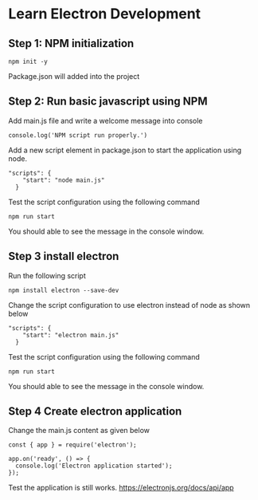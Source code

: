 # Learn Electron Development

## Step 1: NPM initialization

```
npm init -y
```

Package.json will added into the project

## Step 2: Run basic javascript using NPM

Add main.js file and write a welcome message into console

```
console.log('NPM script run properly.')
```

Add a new script element in package.json to start the application using node.

```
"scripts": {
    "start": "node main.js"
  }
```

Test the script configuration using the following command

```
npm run start
```

You should able to see the message in the console window.

## Step 3 install electron

Run the following script

```
npm install electron --save-dev
```

Change the script configuration to use electron instead of node as shown below

```
"scripts": {
    "start": "electron main.js"
  }
```

Test the script configuration using the following command

```
npm run start
```

You should able to see the message in the console window.

## Step 4 Create electron application

Change the main.js content as given below

```
const { app } = require('electron');

app.on('ready', () => {
  console.log('Electron application started');
});
```

Test the application is still works. https://electronjs.org/docs/api/app
